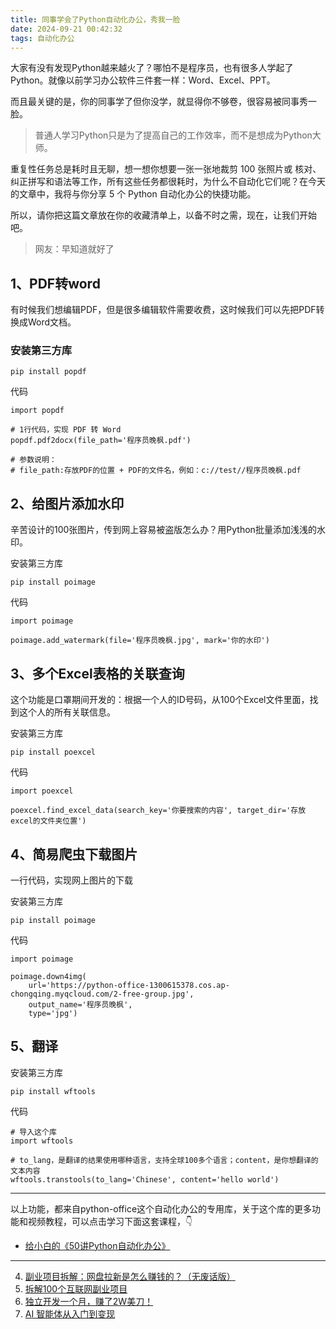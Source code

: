 ```yaml
---
title: 同事学会了Python自动化办公，秀我一脸
date: 2024-09-21 00:42:32
tags: 自动化办公
---
```


大家有没有发现Python越来越火了？哪怕不是程序员，也有很多人学起了Python。就像以前学习办公软件三件套一样：Word、Excel、PPT。

而且最关键的是，你的同事学了但你没学，就显得你不够卷，很容易被同事秀一脸。

> 普通人学习Python只是为了提高自己的工作效率，而不是想成为Python大师。

重复性任务总是耗时且无聊，想一想你想要一张一张地裁剪 100 张照片或 核对、纠正拼写和语法等工作，所有这些任务都很耗时，为什么不自动化它们呢？在今天的文章中，我将与你分享 5 个 Python 自动化办公的快捷功能。

所以，请你把这篇文章放在你的收藏清单上，以备不时之需，现在，让我们开始吧。


> 网友：早知道就好了

## 1、PDF转word

有时候我们想编辑PDF，但是很多编辑软件需要收费，这时候我们可以先把PDF转换成Word文档。

### 安装第三方库
```
pip install popdf
```

代码

```
import popdf

# 1行代码，实现 PDF 转 Word
popdf.pdf2docx(file_path='程序员晚枫.pdf')

# 参数说明：
# file_path:存放PDF的位置 + PDF的文件名，例如：c://test//程序员晚枫.pdf
```

## 2、给图片添加水印

辛苦设计的100张图片，传到网上容易被盗版怎么办？用Python批量添加浅浅的水印。

安装第三方库
```
pip install poimage

```

代码
```
import poimage

poimage.add_watermark(file='程序员晚枫.jpg', mark='你的水印')
```


## 3、多个Excel表格的关联查询

这个功能是口罩期间开发的：根据一个人的ID号码，从100个Excel文件里面，找到这个人的所有关联信息。

安装第三方库
```
pip install poexcel

```

代码
```
import poexcel

poexcel.find_excel_data(search_key='你要搜索的内容', target_dir='存放excel的文件夹位置')
```

## 4、简易爬虫下载图片

一行代码，实现网上图片的下载

安装第三方库
```
pip install poimage

```

代码
```
import poimage

poimage.down4img(
    url='https://python-office-1300615378.cos.ap-chongqing.myqcloud.com/2-free-group.jpg',
    output_name='程序员晚枫',
    type='jpg')
```

## 5、翻译

安装第三方库
```
pip install wftools

```

代码
```
# 导入这个库
import wftools  
  
# to_lang，是翻译的结果使用哪种语言，支持全球100多个语言；content，是你想翻译的文本内容
wftools.transtools(to_lang='Chinese', content='hello world')
```
---

以上功能，都来自python-office这个自动化办公的专用库，关于这个库的更多功能和视频教程，可以点击学习下面这套课程，👇

- [给小白的《50讲Python自动化办公》](https://www.python-office.com/course/50-python-office.html)



----


4. [副业项目拆解：网盘拉新是怎么赚钱的？（无废话版）](https://mp.weixin.qq.com/s/XCxepePiDUl1MJOsNomfcQ)
5. [拆解100个互联网副业项目](https://mp.weixin.qq.com/s?__biz=MzI4MzE2Mzk1NA==&mid=2649308833&idx=2&sn=98eaadf8987af8ce19585c22247ad8ec&chksm=f39372fcc4e4fbea4f2c62b83f92cd3eed191393025f1594ea36cce52418a66410b012949c36&token=484930177&lang=zh_CN#rd)
5. [独立开发一个月，赚了2W美刀！](https://mp.weixin.qq.com/s/jQL-NAwoeDcp9ZSw4Dx8BA)
6. [AI 智能体从入门到变现](https://mp.weixin.qq.com/s/B0osuWYIWv4TaErs4X8yyA)